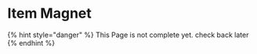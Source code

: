 # Item Magnet

{% hint style="danger" %}
This Page is not complete yet. check back later
{% endhint %}

